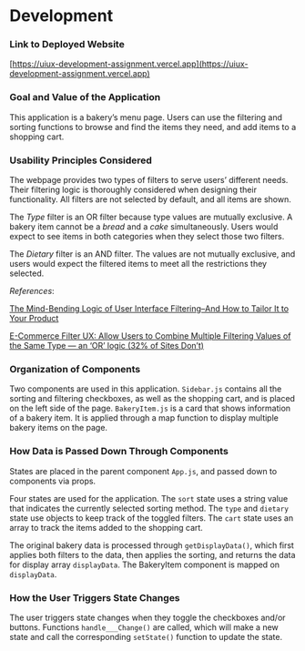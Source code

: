 # Development

### Link to Deployed Website
[https://uiux-development-assignment.vercel.app](https://uiux-development-assignment.vercel.app)

### Goal and Value of the Application
This application is a bakery’s menu page. Users can use the filtering and sorting functions to browse and find the items they need, and add items to a shopping cart.

### Usability Principles Considered
The webpage provides two types of filters to serve users’ different needs. Their filtering logic is thoroughly considered when designing their functionality. All filters are not selected by default, and all items are shown.

The *Type* filter is an OR filter because type values are mutually exclusive. A bakery item cannot be a *bread* and a *cake* simultaneously. Users would expect to see items in both categories when they select those two filters.

The *Dietary* filter is an AND filter. The values are not mutually exclusive, and users would expect the filtered items to meet all the restrictions they selected.

_References_:

[The Mind-Bending Logic of User Interface Filtering–And How to Tailor It to Your Product](https://madeintandem.com/blog/mind-bending-logic-user-interface-filtering-tailor-product/)

[E-Commerce Filter UX: Allow Users to Combine Multiple Filtering Values of the Same Type — an ‘OR’ logic (32% of Sites Don’t)](https://baymard.com/blog/allow-applying-of-multiple-filter-values)

### Organization of Components
Two components are used in this application. `Sidebar.js` contains all the sorting and filtering checkboxes, as well as the shopping cart, and is placed on the left side of the page. `BakeryItem.js` is a card that shows information of a bakery item. It is applied through a map function to display multiple bakery items on the page.

### How Data is Passed Down Through Components
States are placed in the parent component `App.js`, and passed down to components via props.

Four states are used for the application. The `sort` state uses a string value that indicates the currently selected sorting method. The `type` and `dietary` state use objects to keep track of the toggled filters. The `cart` state uses an array to track the items added to the shopping cart.

The original bakery data is processed through `getDisplayData()`, which first applies both filters to the data, then applies the sorting, and returns the data for display array `displayData`. The BakeryItem component is mapped on `displayData`.

### How the User Triggers State Changes
The user triggers state changes when they toggle the checkboxes and/or buttons. Functions `handle___Change()` are called, which will make a new state and call the corresponding `setState()` function to update the state.
